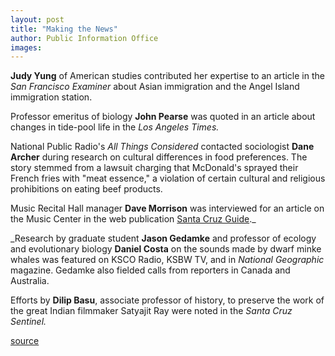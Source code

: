 ```yaml
---
layout: post
title: "Making the News"
author: Public Information Office
images:
---
```


**Judy Yung** of American studies contributed her expertise to an article in the _San Francisco Examiner_ about Asian immigration and the Angel Island immigration station.

Professor emeritus of biology **John Pearse** was quoted in an article about changes in tide-pool life in the _Los Angeles Times._

National Public Radio's _All Things Considered_ contacted sociologist **Dane Archer** during research on cultural differences in food preferences. The story stemmed from a lawsuit charging that McDonald's sprayed their French fries with "meat essence," a violation of certain cultural and religious prohibitions on eating beef products.  
  
Music Recital Hall manager **Dave Morrison** was interviewed for an article on the Music Center in the web publication [Santa Cruz Guide][1]._  
  
_Research by graduate student **Jason Gedamke** and professor of ecology and evolutionary biology **Daniel Costa** on the sounds made by dwarf minke whales was featured on KSCO Radio, KSBW TV, and in _National Geographic_ magazine. Gedamke also fielded calls from reporters in Canada and Australia.

Efforts by **Dilip Basu**, associate professor of history, to preserve the work of the great Indian filmmaker Satyajit Ray were noted in the _Santa Cruz Sentinel._  
  

[1]: http://www.santacruzguide.com

[source](http://www1.ucsc.edu/currents/00-01/06-11/makenews.html "Permalink to makenews")
